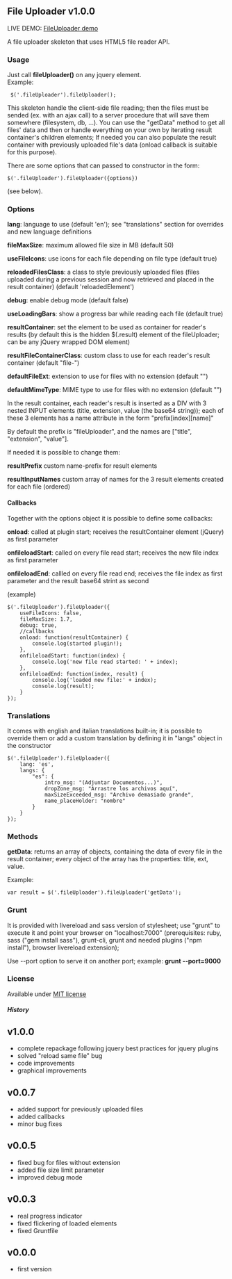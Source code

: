 ## File Uploader v1.0.0

LIVE DEMO: [FileUploader demo](http://www.web-forge.info/projects/fileUploader)

A file uploader skeleton that uses HTML5 file reader API.

### Usage
Just call <b>fileUploader()</b> on any jquery element.<br>
Example:

     $('.fileUploader').fileUploader();

This skeleton handle the client-side file reading; then the files must be sended (ex. with an ajax call) to a server procedure that will save them somewhere (filesystem, db, ...).
You can use the "getData" method to get all files' data and then or handle everything on your own by iterating result container's children elements;
If needed you can also populate the result container with previously uploaded file's data (onload callback is suitable for this purpose).

There are some options that can passed to constructor in the form:

    $('.fileUploader').fileUploader({options})

(see below).

### Options
<b>lang</b>: language to use (default 'en'); see "translations" section for overrides and new language definitions

<b>fileMaxSize</b>: maximum allowed file size in MB (default 50)

<b>useFileIcons</b>: use icons for each file depending on file type (default true)

<b>reloadedFilesClass</b>: a class to style previously uploaded files (files uploaded during a previous session and now retrieved and placed in the result container) (default 'reloadedElement')

<b>debug</b>: enable debug mode (default false)

<b>useLoadingBars</b>: show a progress bar while reading each file (default true)

<b>resultContainer</b>: set the element to be used as container for reader's results (by default this is the hidden $(.result) element of the fileUploader; can be any jQuery wrapped DOM element)

<b>resultFileContainerClass</b>: custom class to use for each reader's result container (default "file-")

<b>defaultFileExt</b>: extension to use for files with no extension (default "")

<b>defaultMimeType</b>: MIME type to use for files with no extension (default "")

In the result container, each reader's result is inserted as a DIV with 3 nested INPUT elements (title, extension, value (the base64 string)); each of these 3 elements has a name attribute in the form "prefix[index][name]"

By default the prefix is "fileUploader", and the names are ["title", "extension", "value"].<br>

If needed it is possible to change them:

<b>resultPrefix</b> custom name-prefix for result elements

<b>resultInputNames</b> custom array of names for the 3 result elements created for each file (ordered)

#### Callbacks
Together with the options object it is possible to define some callbacks:

<b>onload</b>: called at plugin start; receives the resultContainer element (jQuery) as first parameter

<b>onfileloadStart</b>: called on every file read start; receives the new file index as first parameter

<b>onfileloadEnd</b>: callled on every file read end; receives the file index as first parameter and the result base64 strint as second

(example)

    $('.fileUploader').fileUploader({
        useFileIcons: false,
        fileMaxSize: 1.7,
        debug: true,
        //callbacks
        onload: function(resultContainer) {
            console.log(started plugin!);
        },
        onfileloadStart: function(index) {
            console.log('new file read started: ' + index);
        },
        onfileloadEnd: function(index, result) {
            console.log('loaded new file:' + index);
            console.log(result);
        }
    });

### Translations
It comes with english and italian translations built-in;
it is possible to override them or add a custom translation by defining it in "langs" object in the constructor

    $('.fileUploader').fileUploader({
        lang: 'es',
        langs: {
            "es": {
                intro_msg: "(Adjuntar Documentos...)",      
                dropZone_msg: "Arrastre los archivos aquí",
                maxSizeExceeded_msg: "Archivo demasiado grande",
                name_placeHolder: "nombre"
            }
        }
    });

### Methods

<b>getData</b>: returns an array of objects, containing the data of every file in the result container; every object of the array has the properties: title, ext, value.

Example:

    var result = $('.fileUploader').fileUploader('getData');

### Grunt
It is provided with livereload and sass version of stylesheet;
use "grunt" to execute it and point your browser on "localhost:7000" (prerequisites: ruby, sass ("gem install sass"), grunt-cli, grunt and needed plugins ("npm install"), browser livereload extension);

Use --port option to serve it on another port; example:
<b>grunt --port=9000</b>

### License
Available under <a href="http://opensource.org/licenses/MIT" target="_blank">MIT license</a>

##### History
v1.0.0
------
- complete repackage following jquery best practices for jquery plugins
- solved "reload same file" bug
- code improvements
- graphical improvements

v0.0.7
------
- added support for previously uploaded files
- added callbacks
- minor bug fixes

v0.0.5
------
- fixed bug for files without extension
- added file size limit parameter
- improved debug mode

v0.0.3
------
- real progress indicator
- fixed flickering of loaded elements
- fixed Gruntfile

v0.0.0
------
- first version
